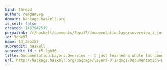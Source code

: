 ```yaml
---
kind: thread
author: reaganveg
domain: hackage.haskell.org
is_self: false
created: 1437942519
permalink: /r/haskell/comments/3eoz57/documentationlayersoverview_i_just_learned_a/
id: 3eoz57
name: t3_3eoz57
subreddit: haskell
subreddit_id : t5_2qh36
title: Documentation.Layers.Overview -- I just learned a whole lot about monad transformers and related issues from an unexpected place
url: http://hackage.haskell.org/package/layers-0.1/docs/Documentation-Layers-Overview.html
---
```



